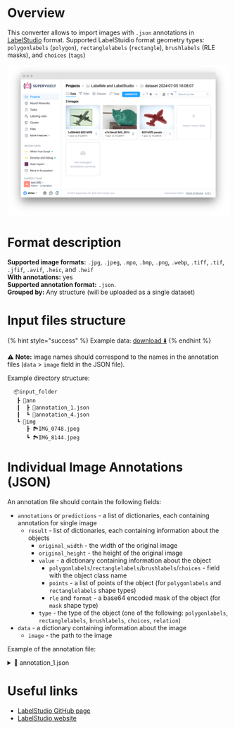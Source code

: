 # Overview

This converter allows to import images with `.json` annotations in <a href="https://labelstud.io/guide/export#Label-Studio-JSON-format-of-annotated-tasks" target="_blank">LabelStudio</a> format.
Supported LabelStuidio format geometry types: `polygonlabels` (`polygon`), `rectanglelabels` (`rectangle`), `brushlabels` (RLE masks), and `choices` (`tags`)

![labelstudio_result](./images/labelstudio_res.png)

# Format description

**Supported image formats:** `.jpg`, `.jpeg`, `.mpo`, `.bmp`, `.png`, `.webp`, `.tiff`, `.tif`, `.jfif`, `.avif`, `.heic`, and `.heif`<br>
**With annotations:** yes<br>
**Supported annotation format:** `.json`.<br>
**Grouped by:** Any structure (will be uploaded as a single dataset)<br>

# Input files structure

{% hint style="success" %}
Example data: [download ⬇️](https://github.com/user-attachments/files/16183688/label_studio_demo.zip)
{% endhint %}

⚠️ **Note:** image names should correspond to the names in the annotation files (`data` > `image` field in the JSON file).

Example directory structure:

```text
  📦input_folder
   ┣ 📂ann
   ┃  ┣ 📄annotation_1.json
   ┃  ┗ 📄annotation_4.json
   ┗ 📂img
      ┣ 🏞️IMG_0748.jpeg
      ┗ 🏞️IMG_8144.jpeg

```

# Individual Image Annotations (JSON)

An annotation file should contain the following fields:

- `annotations` or `predictions` - a list of dictionaries, each containing annotation for single image
  - `result` - list of dictionaries, each containing information about the objects
    - `original_width` - the width of the original image
    - `original_height` - the height of the original image
    - `value` - a dictionary containing information about the object
      - `polygonlabels`/`rectanglelabels`/`brushlabels`/`choices` - field with the object class name
      - `points` - a list of points of the object (for `polygonlabels` and `rectanglelabels` shape types)
      - `rle` and `format` - a base64 encoded mask of the object (for `mask` shape type)
    - `type` - the type of the object (one of the following: `polygonlabels`, `rectanglelabels`, `brushlabels`, `choices`, `relation`)
- `data` - a dictionary containing information about the image
  - `image` - the path to the image

Example of the annotation file:

<details>
    <summary>📄 annotation_1.json</summary>

```json
[
  {
    "id": 13,
    "annotations": [
      {
        "id": 7,
        "completed_by": 1,
        "result": [
          {
            "original_width": 1280,
            "original_height": 853,
            "image_rotation": 0,
            "value": {
              "x": 14.107390372983872,
              "y": 15.524193548387096,
              "width": 61.535093245967744,
              "height": 70.36290322580646,
              "rotation": 0,
              "rectanglelabels": ["Airplane"]
            },
            "id": "eGEJdycmv3",
            "from_name": "label",
            "to_name": "image",
            "type": "rectanglelabels",
            "origin": "manual"
          }
        ],
        "was_cancelled": false,
        "ground_truth": false,
        "created_at": "2024-07-05T13:18:24.130642Z",
        "updated_at": "2024-07-05T13:18:24.130665Z",
        "draft_created_at": null,
        "lead_time": 7.935,
        "prediction": {},
        "result_count": 0,
        "unique_id": "f527f9c8-affe-469b-991a-70ec6fd79e54",
        "import_id": null,
        "last_action": null,
        "task": 13,
        "project": 8,
        "updated_by": 1,
        "parent_prediction": null,
        "parent_annotation": null,
        "last_created_by": null
      }
    ],
    "file_upload": "airplane.jpg",
    "drafts": [],
    "predictions": [],
    "data": {
      "image": "/data/upload/8/airplane.jpg"
    },
    "meta": {},
    "created_at": "2024-07-05T13:18:14.329289Z",
    "updated_at": "2024-07-05T13:18:24.152845Z",
    "inner_id": 1,
    "total_annotations": 1,
    "cancelled_annotations": 0,
    "total_predictions": 0,
    "comment_count": 0,
    "unresolved_comment_count": 0,
    "last_comment_updated_at": null,
    "project": 8,
    "updated_by": 1,
    "comment_authors": []
  }
]
```

</details>

# Useful links

- <a href="https://github.com/HumanSignal/label-studio?tab=readme-ov-file#try-out-label-studio" target="_blank">LabelStudio GitHub page</a>
- <a href="https://labelstud.io/" target="_blank">LabelStudio website</a>
